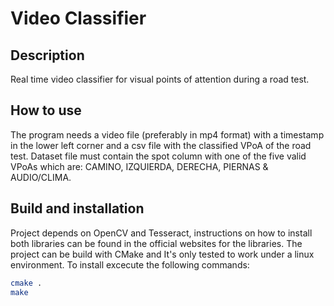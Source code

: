 # Video Classifier
## Description
Real time video classifier for visual points of attention during a road test.
## How to use
The program needs a video file (preferably in mp4 format) with a timestamp in the lower left corner and a csv file with the classified VPoA of the road test.
Dataset file must contain the spot column with one of the five valid VPoAs which are: CAMINO, IZQUIERDA, DERECHA, PIERNAS & AUDIO/CLIMA.
## Build and installation
Project depends on OpenCV and Tesseract, instructions on how to install both libraries can be found in the official websites for the libraries.
The project can be build with CMake and It's only tested to work under a linux environment.
To install excecute the following commands:
```bash 
cmake .
make
```
